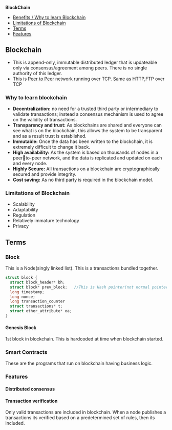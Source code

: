 **BlockChain**
- [Benefits / Why to learn Blockchain](#w)
- [Limitations of Blockchain](#limi)
- [Terms](#t)
- [Features](#f)

## Blockchain
- This is append-only, immutable distributed ledger that is updateable only via consensus/agreement among peers. There is no single authority of this ledger.
- This is [Peer to Peer](/Networking/OSI-Layers/Layer-7/P2P_OverlayNetwork/) network running over TCP. Same as HTTP,FTP over TCP

<a name=w></a>
### Why to learn blockchain
- **Decentralization:** no need for a trusted third party or intermediary to validate transactions; instead a consensus mechanism is used to agree on the validity of transactions.
- **Transparency and trust:** As blockchains are shared and everyone can see what is on the blockchain, this allows the system to be transparent and as a result trust is established.
- **Immutable:** Once the data has been written to the blockchain, it is extremely difficult to change it back.
- **High availability:** As the system is based on thousands of nodes in a peerto-peer network, and the data is replicated and updated on each and every node.
- **Highly Secure:** All transactions on a blockchain are cryptographically secured and provide integrity.
- **Cost saving:** As no third party is required in the blockchain model.

<a name=lim></a>
### Limitations of Blockchain
- Scalability
- Adaptability
- Regulation
- Relatively immature technology
- Privacy

<a name=t></a>
## Terms
### Block
This is a Node(singly linked list). This is a transactions bundled together.
```c
struct block {
  struct block_header* bh;
  struct block* prev_block;   //This is Hash pointer(not normal pointer)
  long timestamp;
  long nonce;
  long transaction_counter
  struct transactions* t;
  struct other_attribute* oa;
}
```

#### Genesis Block
1st block in blockchain. This is hardcoded at time when blockchain started.

### Smart Contracts
These are the programs that run on blockchain having business logic.

### Features
#### Distributed consensus
#### Transaction verification
Only valid transactions are included in blockchain. When a node publishes a transactions its verified based on a predetermined set of rules, then its included.
